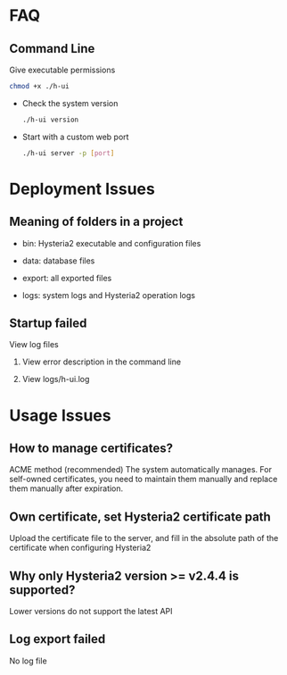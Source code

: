 # FAQ

## Command Line

Give executable permissions

```bash
chmod +x ./h-ui
```

- Check the system version

  ```bash
  ./h-ui version
  ```

- Start with a custom web port

  ```bash
  ./h-ui server -p [port]
  ```

# Deployment Issues

## Meaning of folders in a project

- bin: Hysteria2 executable and configuration files

- data: database files
- export: all exported files
- logs: system logs and Hysteria2 operation logs

## Startup failed

View log files

1. View error description in the command line

2. View logs/h-ui.log

# Usage Issues

## How to manage certificates?

ACME method (recommended) The system automatically manages. For self-owned certificates, you need to maintain them
manually and replace them manually after expiration.

## Own certificate, set Hysteria2 certificate path

Upload the certificate file to the server, and fill in the absolute path of the certificate when configuring Hysteria2

## Why only Hysteria2 version >= v2.4.4 is supported?

Lower versions do not support the latest API

## Log export failed

No log file